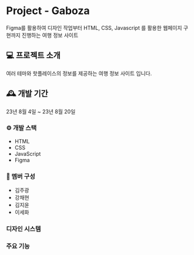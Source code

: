 # Project - Gaboza

Figma를 활용하여 디자인 작업부터
HTML, CSS, Javascript 를 활용한 웹페이지 구현까지 진행하는 여행 정보 사이트

## 💻 프로젝트 소개

여러 테마와 핫플레이스의 정보를 제공하는 여행 정보 사이트 입니다.

## 🕰️ 개발 기간

23년 8월 4일 ~ 23년 8월 20일

### ⚙️ 개발 스택

- HTML
- CSS
- JavaScript
- Figma

### 👥 멤버 구성

- 김주광
- 강채현
- 김지윤
- 이세화

### 디자인 시스템

### 주요 기능
